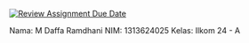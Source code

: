 [![Review Assignment Due Date](https://classroom.github.com/assets/deadline-readme-button-22041afd0340ce965d47ae6ef1cefeee28c7c493a6346c4f15d667ab976d596c.svg)](https://classroom.github.com/a/ngZ7Iko7)

Nama: M Daffa Ramdhani
NIM: 1313624025
Kelas: Ilkom 24 - A